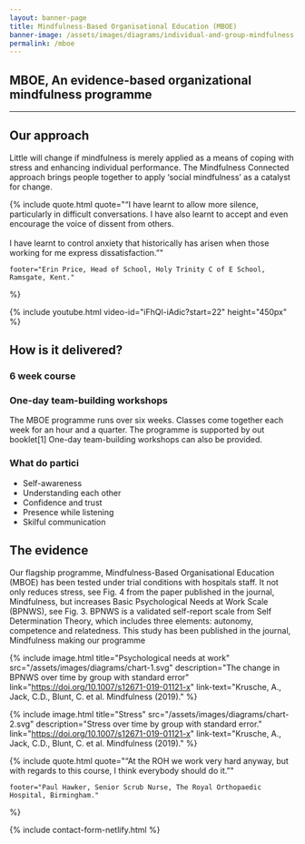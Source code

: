 ```yaml
---
layout: banner-page
title: Mindfulness-Based Organisational Education (MBOE)
banner-image: /assets/images/diagrams/individual-and-group-mindfulness.svg
permalink: /mboe
---
```

## MBOE, An evidence-based organizational mindfulness programme

---

## Our approach

Little will change if mindfulness is merely applied as a means of coping with stress and enhancing individual performance. The Mindfulness Connected approach brings people together to apply ‘social mindfulness’ as a catalyst for change.



{% include quote.html
	quote="&ldquo;I have learnt to allow more silence, particularly in difficult conversations. I have also learnt to accept and even encourage the voice of dissent from others. 
	<br>
	<br>
	I have learnt to control anxiety that historically has arisen when those working for me express dissatisfaction.&rdquo;"
	
	footer="Erin Price, Head of School, Holy Trinity C of E School, Ramsgate, Kent."
%}

{% include youtube.html video-id="iFhQl-iAdic?start=22" height="450px" %}


## How is it delivered?
### 6 week course
### One-day team-building workshops
The MBOE programme runs over six weeks. Classes come together each week for an hour and a quarter. The programme is supported by out booklet[1] One-day team-building workshops can also be provided.

### What do partici
* Self-awareness
* Understanding each other
* Confidence and trust
* Presence while listening
* Skilful communication

## The evidence

Our flagship programme, Mindfulness-Based Organisational Education (MBOE) has been tested under trial conditions with hospitals staff. It not only reduces stress, see Fig. 4 from the paper published in the journal, Mindfulness, but increases Basic Psychological Needs at Work Scale (BPNWS), see Fig. 3. BPNWS is a validated self-report scale from Self Determination Theory, which includes three elements: autonomy, competence and relatedness. This study has been published in the journal, Mindfulness making our programme 

{% include image.html title="Psychological needs at work" 
	src="/assets/images/diagrams/chart-1.svg" 
	description="The change in BPNWS over time by group with standard error"
	link="https://doi.org/10.1007/s12671-019-01121-x"
	link-text="Krusche, A., Jack, C.D., Blunt, C. et al. Mindfulness (2019)."
%}

{% include image.html title="Stress" 
	src="/assets/images/diagrams/chart-2.svg" 
	description="Stress over time by group with standard error."
	link="https://doi.org/10.1007/s12671-019-01121-x"
	link-text="Krusche, A., Jack, C.D., Blunt, C. et al. Mindfulness (2019)."
%}


{% include quote.html
	quote="&ldquo;At the ROH we work very hard anyway, but with regards to this course, I think everybody should do it.&rdquo;"
	
	footer="Paul Hawker, Senior Scrub Nurse, The Royal Orthopaedic Hospital, Birmingham."
%}

{% include contact-form-netlify.html %} 